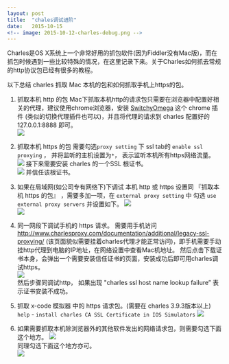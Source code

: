 ```yaml
---
layout: post
title:  "chales调试进阶"
date:   2015-10-15
<!-- image: 2015-10-12-charles-debug.png -->
---
```



Charles是OS X系统上一个非常好用的抓包软件(因为Fiddler没有Mac版)，而在抓包时候遇到一些比较特殊的情况，在这里记录下来。关于Charles如何抓去常规的http协议包已经有很多的教程。

以下总结 charles 抓取 Mac 本机的包和如何抓取手机上https的包。

1. 抓取本机 http 的包
     Mac下抓取本机http的请求包只需要在浏览器中配置好相关的代理，建议使用chrome浏览器，安装 [SwitchyOmega](https://chrome.google.com/webstore/detail/proxy-switchyomega/padekgcemlokbadohgkifijomclgjgif) 这个 chrome 插件 (类似的切换代理插件也可以)，并且将代理的请求到 charles 配置好的 127.0.0.1:8888 即可。               
![](../../assets/articleImage/2015-10-12-charles-debug/1.png)


2. 抓取本机 https 的包
需要勾选`proxy setting` 下 ssl tab的 `enable ssl proxying` ， 并将监听的主机设置为` * `， 表示监听本机所有https网络流量。               
![](../../assets/articleImage/2015-10-12-charles-debug/2.png)
接下来需要安装 charles 的一个SSL 根证书。               
![](../../assets/articleImage/2015-10-12-charles-debug/3.png)
并信任该根证书。

3. 如果在局域网(如公司专有网络下)下调试 本机 http 或 https
 设置同 『抓取本机 https 的包』 ，需要多加一项，在 `external proxy setting` 中 勾选 `use external proxy servers` 并设置如下。
![](../../assets/articleImage/2015-10-12-charles-debug/4.png)               
![](../../assets/articleImage/2015-10-12-charles-debug/5.png)           

4. 同一网段下调试手机的 https 请求。
需要用手机访问 http://www.charlesproxy.com/documentation/additional/legacy-ssl-proxying/ (该页面貌似需要挂着charles代理才能正常访问)，即手机需要手动挂http代理到电脑的IP地址，在网络设置中查看Mac机地址。
然后点击下载证书本身，会弹出一个需要安装信任证书的页面，安装成功后即可用charles调试https。           
![](../../assets/articleImage/2015-10-12-charles-debug/6.png)                    
然后步骤同调试http， 如果出现 "charles ssl host name lookup failure” 表示证书安装不成功。

5. 抓取 x-code 模拟器 中的 https 请求包。(需要在 charles 3.9.3版本以上)
 `help` - `install charles CA SSL Certificate in IOS Simulators`
![](../../assets/articleImage/2015-10-12-charles-debug/7.png)

6. 如果需要抓取本机除浏览器外的其他软件发出的网络请求包，则需要勾选下面这个地方。
![](../../assets/articleImage/2015-10-12-charles-debug/8.png)               
同理勾选下面这个地方亦可。               
![](../../assets/articleImage/2015-10-12-charles-debug/9.png)
